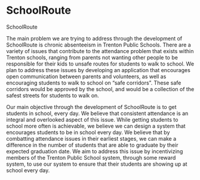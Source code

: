 # SchoolRoute
SchoolRoute

The main problem we are trying to address through the development of SchoolRoute is chronic absenteeism in Trenton Public Schools. There are a variety of issues that contribute to the attendance problem that exists within Trenton schools, ranging from parents not wanting other people to be responsible for their kids to unsafe routes for students to walk to school. We plan to address these issues by developing an application that encourages open communication between parents and volunteers, as well as encouraging students to walk to school on “safe corridors”. These safe corridors would be approved by the school, and would be a collection of the safest streets for students to walk on.

Our main objective through the development of SchoolRoute is to get students in school, every day. We believe that consistent attendance is an integral and overlooked aspect of this issue. While getting students to school more often is achievable, we believe we can design a system that encourages students to be in school every day. We believe that by combatting attendance issues in their earliest stages, we can make a difference in the number of students that are able to graduate by their expected graduation date. We aim to address this issue by incentivizing members of the Trenton Public School system, through some reward system, to use our system to ensure that their students are showing up at school every day.
